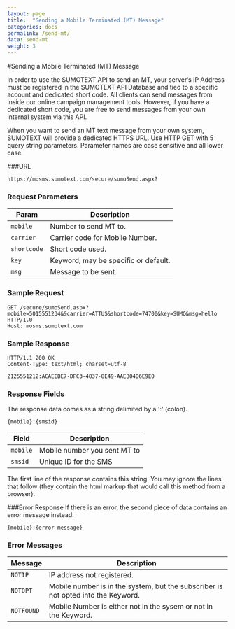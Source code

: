 ```yaml
---
layout: page
title:  "Sending a Mobile Terminated (MT) Message"
categories: docs
permalink: /send-mt/
data: send-mt
weight: 3
---
```


#Sending a Mobile Terminated (MT) Message

In order to use the SUMOTEXT API to send an MT, your server‘s IP Address must be registered in the SUMOTEXT API Database and tied to a specific account and dedicated short code.
All clients can send messages from inside our online campaign management tools.
However, if you have a dedicated short code, you are free to send messages from your own internal system via this API.

When you want to send an MT text message from your own system, SUMOTEXT will provide a dedicated HTTPS URL. Use HTTP GET with 5 query string parameters. Parameter names are case sensitive and all lower case.

###URL
<pre class="code"><code>https://mosms.sumotext.com/secure/sumoSend.aspx?</code></pre>

### Request Parameters
Param | Description
--- | --- 
`mobile` | Number to send MT to. 
`carrier` | Carrier code for Mobile Number.
`shortcode` | Short code used.
`key` | Keyword, may be specific or default.
`msg` | Message to be sent.

### Sample Request

<pre class="code"><code>GET /secure/sumoSend.aspx?<span >mobile</span>=5015551234&&<span>carrier</span>=ATTUS&<span>shortcode</span>=74700&<span>key</span>=SUMO&<span>msg</span>=hello HTTP/1.0
Host: mosms.sumotext.com
</code></pre>

### Sample Response
<pre class="code"><code>HTTP/1.1 200 OK
Content-Type: text/html; charset=utf-8

2125551212:ACAEEBE7-DFC3-4837-8E49-AAEB04D6E9E0
</code></pre>

### Response Fields
The response data comes as a string delimited by a ':' (colon). 
<pre class="code"><code>{mobile}:{smsid}</code></pre>

Field | Description
--- | --- 
`mobile` | Mobile number you sent MT to
`smsid` | Unique ID for the SMS

The first line of the response contains this string. You may ignore the lines that follow (they contain the html markup that would call this method from a browser).

###Error Response
If there is an error, the second piece of data contains an error message instead:
<pre class="code"><code>{mobile}:{error-message}</code></pre>

### Error Messages
Message | Description
--- | ---
`NOTIP` | IP address not registered.
`NOTOPT` | Mobile number is in the system, but the subscriber is not opted into the Keyword.
`NOTFOUND` | Mobile Number is either not in the sysem or not in the Keyword.

